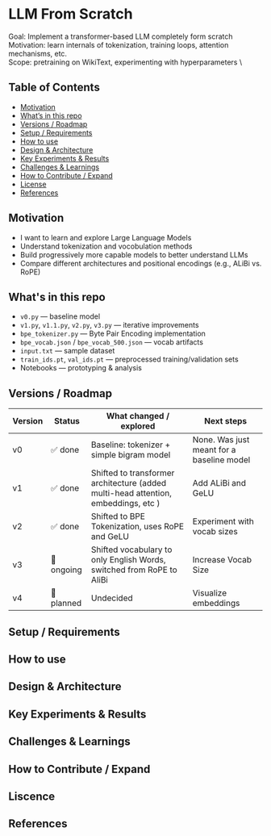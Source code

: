 # LLM From Scratch

Goal: Implement a transformer-based LLM completely form scratch \
Motivation: learn internals of tokenization, training loops, attention mechanisms, etc. \
Scope: pretraining on WikiText, experimenting with hyperparameters \

## Table of Contents

- [Motivation](#motivation)
- [What’s in this repo](#whats-in-this-repo)
- [Versions / Roadmap](#versions--roadmap)
- [Setup / Requirements](#setup--requirements)
- [How to use](#how-to-use)
- [Design & Architecture](#design--architecture)
- [Key Experiments & Results](#key-experiments--results)
- [Challenges & Learnings](#challenges--learnings)
- [How to Contribute / Expand](#how-to-contribute--expand)
- [License](#license)
- [References](#references)

## Motivation

- I want to learn and explore Large Language Models
- Understand tokenization and vocobulation methods
- Build progressively more capable models to better understand LLMs
- Compare different architectures and positional encodings (e.g., ALiBi vs. RoPE)

## What's in this repo

- `v0.py` — baseline model
- `v1.py`, `v1.1.py`, `v2.py`, `v3.py` — iterative improvements
- `bpe_tokenizer.py` — Byte Pair Encoding implementation
- `bpe_vocab.json` / `bpe_vocab_500.json` — vocab artifacts
- `input.txt` — sample dataset
- `train_ids.pt`, `val_ids.pt` — preprocessed training/validation sets
- Notebooks — prototyping & analysis

## Versions / Roadmap

| Version | Status     | What changed / explored                                                            | Next steps                                |
| ------- | ---------- | ---------------------------------------------------------------------------------- | ----------------------------------------- |
| v0      | ✅ done    | Baseline: tokenizer + simple bigram model                                          | None. Was just meant for a baseline model |
| v1      | ✅ done    | Shifted to transformer architecture (added multi-head attention, embeddings, etc ) | Add ALiBi and GeLU                        |
| v2      | ✅ done    | Shifted to BPE Tokenization, uses RoPE and GeLU                                    | Experiment with vocab sizes               |
| v3      | 🔄 ongoing | Shifted vocabulary to only English Words, switched from RoPE to AliBi              | Increase Vocab Size                       |
| v4      | 🚧 planned | Undecided                                                                          | Visualize embeddings                      |

## Setup / Requirements

## How to use

## Design & Architecture

## Key Experiments & Results

## Challenges & Learnings

## How to Contribute / Expand

## Liscence

## References
